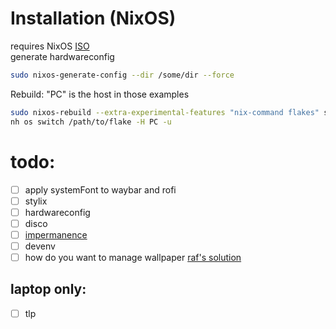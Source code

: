 # Installation (NixOS)
requires NixOS [ISO](https://nixos.org/download/#nixos-iso)  
generate hardwareconfig
```bash
sudo nixos-generate-config --dir /some/dir --force
```
Rebuild: "PC" is the host in those examples
```bash
sudo nixos-rebuild --extra-experimental-features "nix-command flakes" switch --flake github:zimtechmeister/nixos#PC
nh os switch /path/to/flake -H PC -u
```

# todo:
- [ ] apply systemFont to waybar and rofi
- [ ] stylix
- [ ] hardwareconfig
- [ ] disco
- [ ] [impermanence](https://github.com/nix-community/impermanence)
- [ ] devenv
- [ ] how do you want to manage wallpaper [raf's solution](https://github.com/NotAShelf/wallpkgs)
## laptop only:
- [ ] tlp

